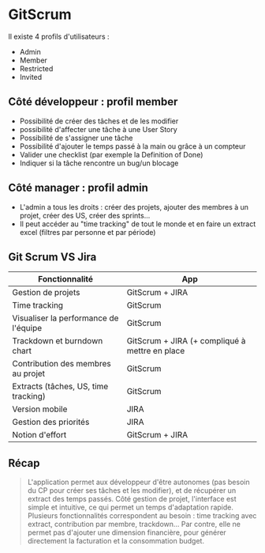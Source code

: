 # GitScrum

Il existe 4 profils d'utilisateurs : 

  - Admin 
  - Member
  - Restricted
  - Invited

## Côté développeur : profil member

  - Possibilité de créer des tâches et de les modifier
  - possibilité d'affecter une tâche à une User Story
  - Possibilité de s'assigner une tâche
  - Possibilité d'ajouter le temps passé à la main ou grâce à un compteur
  - Valider une checklist (par exemple la Definition of Done) 
  - Indiquer si la tâche rencontre un bug/un blocage


## Côté manager : profil admin
  - L'admin a tous les droits : créer des projets, ajouter des membres à un projet, créer des US, créer des sprints...
  - Il peut accéder au "time tracking" de tout le monde et en faire un extract excel (filtres par personne et par période)


## Git Scrum VS Jira
| Fonctionnalité | App |
| ------ | ------ |
| Gestion de projets | GitScrum + JIRA | 
| Time tracking | GitScrum |
| Visualiser la performance de l'équipe | GitScrum |
| Trackdown et burndown chart | GitScrum + JIRA (+ compliqué à mettre en place |
| Contribution des membres au projet | GitScrum |
| Extracts (tâches, US, time tracking) | GitScrum
| Version mobile | JIRA |
| Gestion des priorités | JIRA |
| Notion d'effort | GitScrum + JIRA |

## Récap

> L'application permet aux développeur d'être autonomes (pas besoin du CP pour créer ses tâches et les modifier), et de récupérer un extract des temps passés. Côté gestion de projet, l'interface est simple et intuitive, ce qui permet un temps d'adaptation rapide. Plusieurs fonctionnalités correspondent au besoin : time tracking avec extract, contribution par membre, trackdown... Par contre, elle ne permet pas d'ajouter une dimension financière, pour générer directement la facturation et la consommation budget. 
